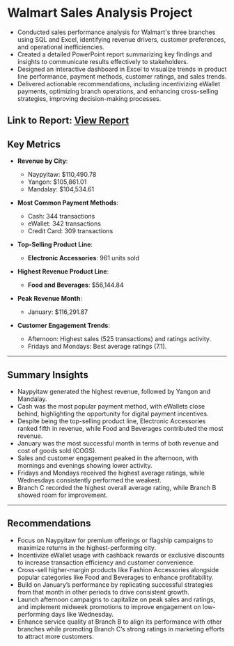# Walmart Sales Analysis Project

- Conducted sales performance analysis for Walmart's three branches using SQL and Excel, identifying revenue drivers, customer preferences, and operational inefficiencies.  
- Created a detailed PowerPoint report summarizing key findings and insights to communicate results effectively to stakeholders.  
- Designed an interactive dashboard in Excel to visualize trends in product line performance, payment methods, customer ratings, and sales trends.  
- Delivered actionable recommendations, including incentivizing eWallet payments, optimizing branch operations, and enhancing cross-selling strategies, improving decision-making processes.  

**Link to Report**: [View Report](https://1drv.ms/p/c/9d944ccf0a022d57/Eb-oTZH888ZGjakB05Yo2wIBbi8FpbFRwFFf1WZ_Yl29NA?e=gQjlrN)  
---

## Key Metrics  
- **Revenue by City**:  
  - Naypyitaw: $110,490.78  
  - Yangon: $105,861.01  
  - Mandalay: $104,534.61  

- **Most Common Payment Methods**:  
  - Cash: 344 transactions  
  - eWallet: 342 transactions  
  - Credit Card: 309 transactions  

- **Top-Selling Product Line**:  
  - **Electronic Accessories**: 961 units sold  

- **Highest Revenue Product Line**:  
  - **Food and Beverages**: $56,144.84  

- **Peak Revenue Month**:  
  - January: $116,291.87  

- **Customer Engagement Trends**:  
  - Afternoon: Highest sales (525 transactions) and ratings activity.  
  - Fridays and Mondays: Best average ratings (7.1).  

---

## Summary Insights  

- Naypyitaw generated the highest revenue, followed by Yangon and Mandalay.  
- Cash was the most popular payment method, with eWallets close behind, highlighting the opportunity for digital payment incentives.  
- Despite being the top-selling product line, Electronic Accessories ranked fifth in revenue, while Food and Beverages contributed the most revenue.  
- January was the most successful month in terms of both revenue and cost of goods sold (COGS).  
- Sales and customer engagement peaked in the afternoon, with mornings and evenings showing lower activity.  
- Fridays and Mondays received the highest average ratings, while Wednesdays consistently performed the weakest.  
- Branch C recorded the highest overall average rating, while Branch B showed room for improvement.  

---

## Recommendations  

- Focus on Naypyitaw for premium offerings or flagship campaigns to maximize returns in the highest-performing city.  
- Incentivize eWallet usage with cashback rewards or exclusive discounts to increase transaction efficiency and customer convenience.  
- Cross-sell higher-margin products like Fashion Accessories alongside popular categories like Food and Beverages to enhance profitability.  
- Build on January’s performance by replicating successful strategies from that month in other periods to drive consistent growth.  
- Launch afternoon campaigns to capitalize on peak sales and ratings, and implement midweek promotions to improve engagement on low-performing days like Wednesday.  
- Enhance service quality at Branch B to align its performance with other branches while promoting Branch C’s strong ratings in marketing efforts to attract more customers.  
